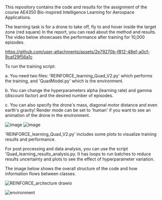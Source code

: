 This repository contains the code and results for the assignment of the course AE4350 Bio-inspired Intelligence Learning for Aerospace Applications.

The learning task is for a drone to take off, fly to and hover inside the target zone (red square)
In the report, you can read about the method and results. The video below showcases the performance after training for 10,000 episodes.

https://github.com/user-attachments/assets/2e79270b-f812-48ef-a0cf-9caf29f56a1c



To run the training script:

a. You need two files: 'REINFORCE_learning_Quad_V2.py' which performs the training, and 'QuadModel.py' which is the environment.

b. You can change the hyperparameters alpha (learning rate) and gamma (discount factor) and the desired number of episodes.

c. You can also specify the drone's mass, diagonal motor distance and even earth's gravity! Render mode can be set to 'human' if you want to see an animation of the drone in the environment.

![image](https://github.com/user-attachments/assets/4cae1625-301a-4549-a820-b8fbacd86cb6)
![image](https://github.com/user-attachments/assets/9701ea76-3089-455c-8c4d-4a08a915c985)


'REINFORCE_learning_Quad_V2.py' includes some plots to visualize training results and performance.

For post processing and data analysis, you can use the script 'Quad_learning_results_analysis.py.
It has loops to run batches to reduce results uncertainty and plots to see the effect of hyperparameter variation.

The image below shows the overall structure of the code and how information flows between classes.

![REINFORCE_arcitecture drawio](https://github.com/user-attachments/assets/ff52d7bc-ce18-44d5-a122-37f7dc327231)


![environment](https://github.com/user-attachments/assets/a67d64d7-616d-40b7-90cb-bd06098dbe6f)

